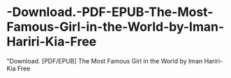# -Download.-PDF-EPUB-The-Most-Famous-Girl-in-the-World-by-Iman-Hariri-Kia-Free
"Download. [PDF/EPUB] The Most Famous Girl in the World by Iman Hariri-Kia Free
